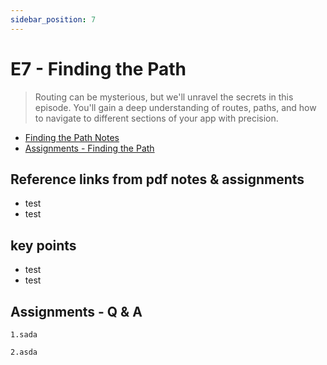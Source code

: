 ```yaml
---
sidebar_position: 7
---
```


# E7 - Finding the Path

> Routing can be mysterious, but we'll unravel the secrets in this episode. You'll gain a deep understanding of routes, paths, and how to navigate to different sections of your app with precision.

- [Finding the Path Notes](https://github.com/pravn27/reactjs-tech-doc/blob/master/docs/reactjs-course-tutorials/namaste-reactjs-course/readerDoc/E6-Explore-the-World/E6-Explore-the-World.pdf)
- [Assignments - Finding the Path](https://github.com/pravn27/reactjs-tech-doc/blob/master/docs/reactjs-course-tutorials/namaste-reactjs-course/readerDoc/E6-Explore-the-World/Assignments-ExploreWorld.pdf)

## Reference links from pdf notes & assignments

- test
- test

## key points

- test
- test

## Assignments - Q & A

    1.sada

    2.asda
